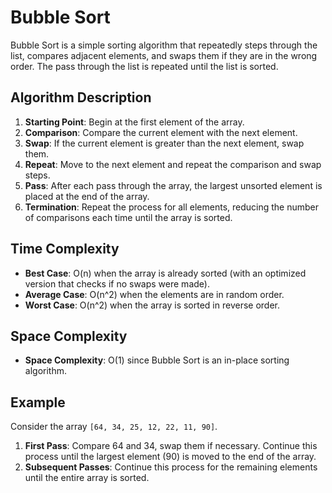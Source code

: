 # Bubble Sort

Bubble Sort is a simple sorting algorithm that repeatedly steps through the list, compares adjacent elements, and swaps them if they are in the wrong order. The pass through the list is repeated until the list is sorted.

## Algorithm Description

1. **Starting Point**: Begin at the first element of the array.
2. **Comparison**: Compare the current element with the next element.
3. **Swap**: If the current element is greater than the next element, swap them.
4. **Repeat**: Move to the next element and repeat the comparison and swap steps.
5. **Pass**: After each pass through the array, the largest unsorted element is placed at the end of the array.
6. **Termination**: Repeat the process for all elements, reducing the number of comparisons each time until the array is sorted.

## Time Complexity

- **Best Case**: O(n) when the array is already sorted (with an optimized version that checks if no swaps were made).
- **Average Case**: O(n^2) when the elements are in random order.
- **Worst Case**: O(n^2) when the array is sorted in reverse order.

## Space Complexity

- **Space Complexity**: O(1) since Bubble Sort is an in-place sorting algorithm.

## Example

Consider the array `[64, 34, 25, 12, 22, 11, 90]`.

1. **First Pass**: Compare 64 and 34, swap them if necessary. Continue this process until the largest element (90) is moved to the end of the array.
2. **Subsequent Passes**: Continue this process for the remaining elements until the entire array is sorted.
